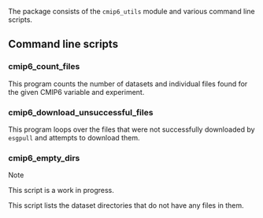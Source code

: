 The package consists of the `cmip6_utils` module and various command line scripts.

## Command line scripts



### cmip6_count_files
This program counts the number of datasets and individual files found for the given CMIP6 variable and experiment.

### cmip6_download_unsuccessful_files
This program loops over the files that were not successfully downloaded by `esgpull` and attempts to download them.

### cmip6_empty_dirs
> [!NOTE]
> This script is a work in progress.

This script lists the dataset directories that do not have any files in them.

